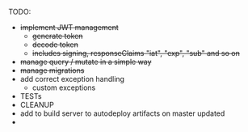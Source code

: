 TODO:
- ~~implement JWT management~~
  - ~~generate token~~
  - ~~decode token~~
  - ~~includes signing, responseClaims "iat", "exp", "sub" and so on~~
- ~~manage query / mutate in a simple way~~
- ~~manage migrations~~
- add correct exception handling
  - custom exceptions
- TESTs
- CLEANUP
- add to build server to autodeploy artifacts on master updated
- 